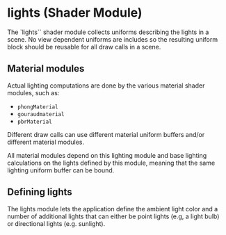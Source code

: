 # lights (Shader Module)

The `lights`` shader module collects uniforms describing the lights in a scene.
No view dependent uniforms are includes so the resulting uniform block should be reusable for all draw calls in a scene.

## Material modules

Actual lighting computations are done by the various material shader modules, such as:

- `phongMaterial`
- `gouraudmaterial`
- `pbrMaterial`

Different draw calls can use different material uniform buffers and/or different material modules.

All material modules depend on this lighting module and base lighting calculations
on the lights defined by this module, meaning that the same lighting uniform buffer can be
bound.

## Defining lights

The lights module lets the application define the ambient light color and a number of additional lights that can either be point lights (e.g, a light bulb) or directional lights (e.g. sunlight).

